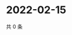 # 2022-02-15

共 0 条

<!-- BEGIN WEIBO -->
<!-- 最后更新时间 Tue Feb 15 2022 20:15:08 GMT+0800 (China Standard Time) -->

<!-- END WEIBO -->
